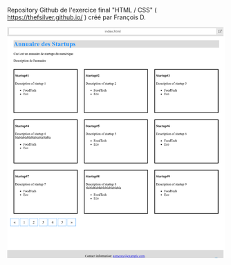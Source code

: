 Repository Github de l'exercice final "HTML / CSS" ( https://thefsilver.github.io/ ) créé par François D.

![Template du résultat final à obtenir](/pictures/template.png)

